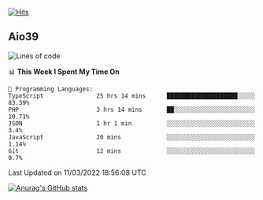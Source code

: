 [![Hits](https://hits.seeyoufarm.com/api/count/incr/badge.svg?url=https%3A%2F%2Fgithub.com%2Faio39&count_bg=%2339C5BB&title_bg=%23555555&icon=&icon_color=%23E7E7E7&title=hits&edge_flat=false)](https://hits.seeyoufarm.com)

## Aio39

<!--START_SECTION:waka-->
![Lines of code](https://img.shields.io/badge/From%20Hello%20World%20I%27ve%20Written-1%20Million%20lines%20of%20code-blue)

📊 **This Week I Spent My Time On** 

```text
💬 Programming Languages: 
TypeScript               25 hrs 14 mins      ████████████████████░░░░░   83.39% 
PHP                      3 hrs 14 mins       ██░░░░░░░░░░░░░░░░░░░░░░░   10.71% 
JSON                     1 hr 1 min          ░░░░░░░░░░░░░░░░░░░░░░░░░   3.4% 
JavaScript               20 mins             ░░░░░░░░░░░░░░░░░░░░░░░░░   1.14% 
Git                      12 mins             ░░░░░░░░░░░░░░░░░░░░░░░░░   0.7%

```


 Last Updated on 11/03/2022 18:56:08 UTC
<!--END_SECTION:waka-->
[![Anurag's GitHub stats](https://github-readme-stats.vercel.app/api?username=aio39)](https://github.com/anuraghazra/github-readme-stats)

<!--
**aio39/aio39** is a ✨ _special_ ✨ repository because its `README.md` (this file) appears on your GitHub profile.

Here are some ideas to get you started:

- 🔭 I’m currently working on ...
- 🌱 I’m currently learning ...
- 👯 I’m looking to collaborate on ...
- 🤔 I’m looking for help with ...
- 💬 Ask me about ...
- 📫 How to reach me: ...
- 😄 Pronouns: ...
- ⚡ Fun fact: ...
-->
